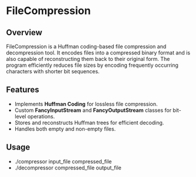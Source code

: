 # FileCompression  

## Overview  
FileCompression is a Huffman coding-based file compression and decompression tool. It encodes files into a compressed binary format and is also capable of reconstructing them back to their original form. The program efficiently reduces file sizes by encoding frequently occurring characters with shorter bit sequences.  

## Features  
- Implements **Huffman Coding** for lossless file compression.  
- Custom **FancyInputStream** and **FancyOutputStream** classes for bit-level operations.  
- Stores and reconstructs Huffman trees for efficient decoding.  
- Handles both empty and non-empty files.

## Usage
- ./compressor input_file compressed_file
- ./decompressor compressed_file output_file

